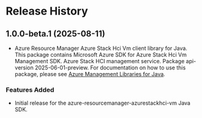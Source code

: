 # Release History

## 1.0.0-beta.1 (2025-08-11)

- Azure Resource Manager Azure Stack Hci Vm client library for Java. This package contains Microsoft Azure SDK for Azure Stack Hci Vm Management SDK. Azure Stack HCI management service. Package api-version 2025-06-01-preview. For documentation on how to use this package, please see [Azure Management Libraries for Java](https://aka.ms/azsdk/java/mgmt).
### Features Added

- Initial release for the azure-resourcemanager-azurestackhci-vm Java SDK.
